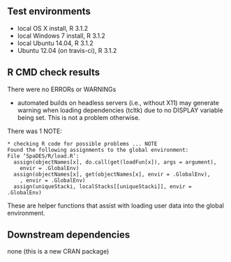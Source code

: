 ## Test environments
* local OS X install, R 3.1.2
* local Windows 7 install, R 3.1.2
* local Ubuntu 14.04, R 3.1.2
* Ubuntu 12.04 (on travis-ci), R 3.1.2

## R CMD check results
There were no ERRORs or WARNINGs

- automated builds on headless servers (i.e., without X11) may generate warning when loading dependencies (tcltk) due to no DISPLAY variable being set. This is not a problem otherwise.

There was 1 NOTE:

    * checking R code for possible problems ... NOTE
    Found the following assignments to the global environment:
    File ‘SpaDES/R/load.R’:
      assign(objectNames[x], do.call(get(loadFun[x]), args = argument), 
        envir = .GlobalEnv)
      assign(objectNames[x], get(objectNames[x], envir = .GlobalEnv), 
        , envir = .GlobalEnv)
      assign(uniqueStacki, localStacks[[uniqueStacki]], envir = .GlobalEnv)

These are helper functions that assist with loading user data into the global environment.

## Downstream dependencies
none (this is a new CRAN package)
